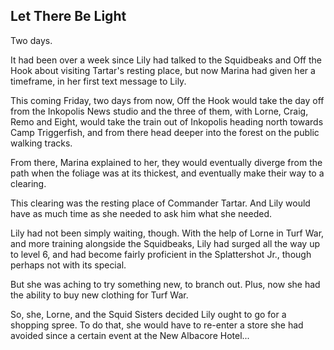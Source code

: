 ## Let There Be Light

Two days.

It had been over a week since Lily had talked to the Squidbeaks and Off the Hook about visiting Tartar's resting place, but now Marina had given her a timeframe, in her first text message to Lily.

This coming Friday, two days from now, Off the Hook would take the day off from the Inkopolis News studio and the three of them, with Lorne, Craig, Remo and Eight, would take the train out of Inkopolis heading north towards Camp Triggerfish, and from there head deeper into the forest on the public walking tracks.

From there, Marina explained to her, they would eventually diverge from the path when the foliage was at its thickest, and eventually make their way to a clearing.

This clearing was the resting place of Commander Tartar. And Lily would have as much time as she needed to ask him what she needed.

Lily had not been simply waiting, though. With the help of Lorne in Turf War, and more training alongside the Squidbeaks, Lily had surged all the way up to level 6, and had become fairly proficient in the Splattershot Jr., though perhaps not with its special.

But she was aching to try something new, to branch out. Plus, now she had the ability to buy new clothing for Turf War.

So, she, Lorne, and the Squid Sisters decided Lily ought to go for a shopping spree. To do that, she would have to re-enter a store she had avoided since a certain event at the New Albacore Hotel...